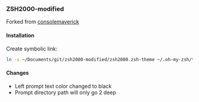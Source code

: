 ### ZSH2000-modified

Forked from [consolemaverick](https://github.com/consolemaverick/zsh2000)

#### Installation

Create symbolic  link:
```sh
ln -s ~/Documents/git/zsh2000-modified/zsh2000.zsh-theme ~/.oh-my-zsh/themes/zsh2000.zsh-theme
```

#### Changes

- Left prompt text color changed to black
- Prompt directory path will only go 2 deep
